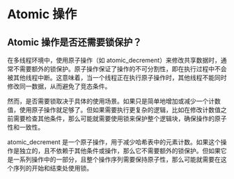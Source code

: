 # Atomic 操作

## Atomic 操作是否还需要锁保护？

在多线程环境中，使用原子操作（如 atomic_decrement）来修改共享数据时，通常不需要额外的锁保护。原子操作保证了操作的不可分割性，即在执行过程中不会被其他线程中断。这意味着，当一个线程正在执行原子操作时，其他线程不能同时修改同一数据，从而避免了竞态条件。

然而，是否需要锁取决于具体的使用场景。如果只是简单地增加或减少一个计数值，使用原子操作就足够了。但如果需要执行更复杂的逻辑，比如在修改计数值之前需要检查其他条件，那么可能就需要使用锁来保护整个逻辑块，确保操作的原子性和一致性。

atomic_decrement 是一个原子操作，用于减少哈希表中的元素计数。如果这个操作是独立的，且不依赖于其他条件或操作，那么它不需要额外的锁保护。但如果它是一系列操作中的一部分，且整个操作序列需要保持原子性，那么可能就需要在这个序列的开始和结束处使用锁。